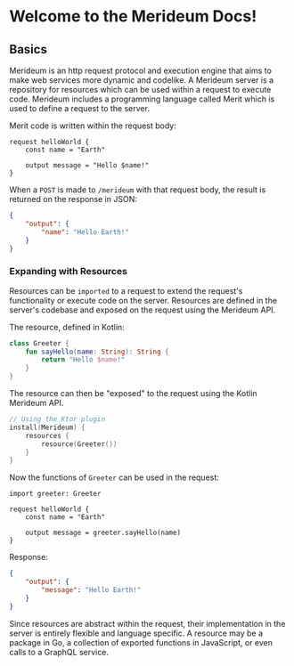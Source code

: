 # Welcome to the Merideum Docs!

## Basics
Merideum is an http request protocol and execution engine that aims to make web services more dynamic and codelike. A Merideum server is a repository for resources which can be used within a request to execute code. Merideum includes a programming language called Merit which is used to define a request to the server.

Merit code is written within the request body:

```
request helloWorld {
    const name = "Earth"
    
    output message = "Hello $name!"
}
```

When a `POST` is made to `/merideum` with that request body, the result is returned on the response in JSON:

```json
{
    "output": {
        "name": "Hello Earth!"
    }
}
```

### Expanding with Resources
Resources can be `imported` to a request to extend the request's functionality or execute code on the server. Resources are defined in the server's codebase and exposed on the request using the Merideum API.

The resource, defined in Kotlin:
```kotlin
class Greeter {
    fun sayHello(name: String): String {
        return "Hello $name!"
    }
}
```

The resource can then be "exposed" to the request using the Kotlin Merideum API.

```kotlin
// Using the Ktor plugin
install(Merideum) {
    resources {
        resource(Greeter())
    }
}
```

Now the functions of `Greeter` can be used in the request:

```
import greeter: Greeter

request helloWorld {
    const name = "Earth"
    
    output message = greeter.sayHello(name)
}
```
Response:
```json
{
    "output": {
        "message": "Hello Earth!"
    }
}
```

Since resources are abstract within the request, their implementation in the server is entirely flexible and language specific. A resource may be a package in Go, a collection of exported functions in JavaScript, or even calls to a GraphQL service.

